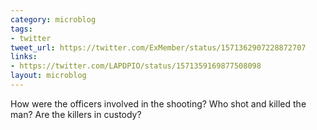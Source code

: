 ```yaml
---
category: microblog
tags:
- twitter
tweet_url: https://twitter.com/ExMember/status/1571362907228872707
links:
- https://twitter.com/LAPDPIO/status/1571359169877508098
layout: microblog
---
```

How were the officers involved in the shooting? Who shot and killed the man? Are the killers in custody?
